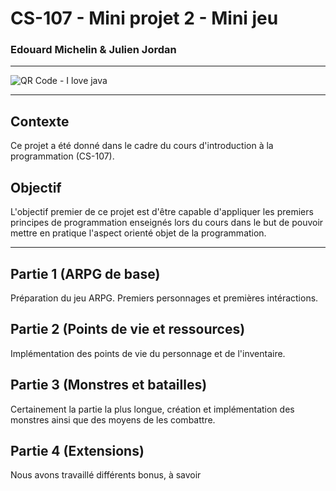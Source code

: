 # CS-107 - Mini projet 2 - Mini jeu

### Edouard Michelin & Julien Jordan

---

![QR Code - I love java](https://i.pinimg.com/600x315/84/63/a9/8463a9a0886485b8d3504b9ce32ea7e6.jpg)

---

## Contexte

Ce projet a été donné dans le cadre du cours d'introduction à la programmation (CS-107).

## Objectif

L'objectif premier de ce projet est d'être capable d'appliquer les premiers principes de programmation enseignés lors du cours dans le but de pouvoir mettre en pratique l'aspect orienté objet de la programmation.

---

## Partie 1 (ARPG de base)

Préparation du jeu ARPG. Premiers personnages et premières intéractions.

## Partie 2 (Points de vie et ressources)

Implémentation des points de vie du personnage et de l'inventaire.

## Partie 3 (Monstres et batailles)

Certainement la partie la plus longue, création et implémentation des monstres ainsi que des moyens de les combattre.

## Partie 4 (Extensions)

Nous avons travaillé différents bonus, à savoir

